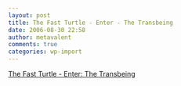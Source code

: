 ```yaml
---
layout: post
title: The Fast Turtle - Enter - The Transbeing
date: 2006-08-30 22:58
author: metavalent
comments: true
categories: wp-import
---
```

<a href="http://www.silkentiger.com/content.asp?category_id=4">The Fast Turtle - Enter: The Transbeing</a>
